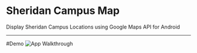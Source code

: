 # Sheridan Campus Map

Display Sheridan Campus Locations using Google Maps API for Android
***
#Demo
![App Walkthrough](gitMedia/capture.gif)
